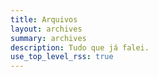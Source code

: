 ```yaml
---
title: Arquivos
layout: archives
summary: archives
description: Tudo que já falei.
use_top_level_rss: true
---
```


